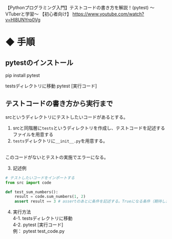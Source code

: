 【Pythonプログラミング入門】テストコードの書き方を解説！(pytest) 〜VTuberと学習〜 【初心者向け】
https://www.youtube.com/watch?v=Hl8UNYrp0Vg


# ◆ 手順
## pytestのインストール
pip install pytest

testsディレクトリに移動
pytest [実行コード]

## テストコードの書き方から実行まで
srcというディレクトリにテストしたいコードがあるとする。<br>
1. srcと同階層に`tests`というディレクトリを作成し、テストコードを記述するファイルを用意する<br>
2. `tests`ディレクトリに`__init__.py`を用意する。
<br>
このコードがないとテストの実施でエラーになる。<br>

3. 記述例<br>
```Python
# テストしたいコードをインポートする
from src import code

def test_sum_numbers():
    result = code.sum_numbers(1, 2)
    assert result == 3 # assertのあとに条件を記述する。Trueになる条件（期待した通りの値）を記述。
```

4. 実行方法<br>
4-1. testsディレクトリに移動<br>
4-2. pytest [実行コード]<br>
例： pytest test_code.py

